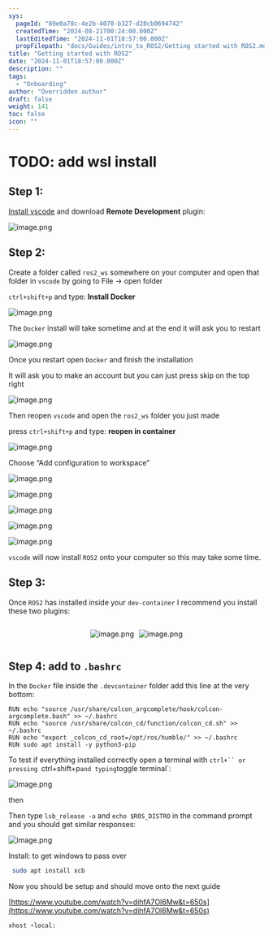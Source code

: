 ```yaml
---
sys:
  pageId: "89e0a78c-4e2b-4070-b327-d28cb0694742"
  createdTime: "2024-08-21T00:24:00.000Z"
  lastEditedTime: "2024-11-01T18:57:00.000Z"
  propFilepath: "docs/Guides/intro_to_ROS2/Getting started with ROS2.md"
title: "Getting started with ROS2"
date: "2024-11-01T18:57:00.000Z"
description: ""
tags:
  - "Onboarding"
author: "Overridden author"
draft: false
weight: 141
toc: false
icon: ""
---
```


# TODO: add wsl install

## Step 1:

[Install vscode](https://code.visualstudio.com/download) and download **Remote Development** plugin:

![image.png](https://prod-files-secure.s3.us-west-2.amazonaws.com/d518164a-d88e-44d1-a4ee-3adb3bd8bce0/efb52993-1881-4a40-b95e-6f020334f022/image.png?X-Amz-Algorithm=AWS4-HMAC-SHA256&X-Amz-Content-Sha256=UNSIGNED-PAYLOAD&X-Amz-Credential=ASIAZI2LB4667IXHME6R%2F20250506%2Fus-west-2%2Fs3%2Faws4_request&X-Amz-Date=20250506T132349Z&X-Amz-Expires=3600&X-Amz-Security-Token=IQoJb3JpZ2luX2VjEJ3%2F%2F%2F%2F%2F%2F%2F%2F%2F%2FwEaCXVzLXdlc3QtMiJGMEQCIDmZLPezN1KF0d7%2BVkxONGbXjlK4PERPZUfMRDTXAa4rAiB%2BRbQ7GMXcRIxJlhgr3gz2MMqoA4pm%2BzNbnafq2FfxwCr%2FAwhGEAAaDDYzNzQyMzE4MzgwNSIM82O3K5tz%2BNA7wMe7KtwDZWPYPKLtMU5wYtXBU4upxJveuWs3%2Br8R14fdH%2FHnAYXOD9AZorr17E4Jh%2FaTDUtD3ZZ5HRqoPzQ40h1avKHdPyDeNfiKson1%2B4voxNzhlK2QB8bOJse1Pgkamab9DmuWSac88sgVsrslz%2Fbnmm4UeUVWdvCGynTxsYiNypLZx6px9nL4urzT%2FfVJpTm9B3o5dz9fmmWgOYvjJw%2FE6Z91SnKkJYHtfzXTllB61JAxKTH1UFaoT%2BDdQdiylO2Ut3qAXFaCOcRHHBFptAbPhIHXYuq%2FZY3j0tZwgZgnJoqKQqCrcY5jVbfvKJSJesD9NmklDwXRauKrq%2FYhmjDqCkOeaeBuReiVKLbQ20BuWbnHkftfbi6edz0AAZq4IqveHwOtCrSZRbgpzMUxQVEOT%2BKGuzCx%2BFkNnasSfyf349Hrn%2BXSefimwf08s97bT%2B8x9mcAWYnEu4q1bS3meK9a10HNSEU1QkVy6UC1UkPff9gwxhpa3TYy2Q7i58Q1FT5qiGLC%2F45kRiVsM7cDerUe%2BNaAR8pURbNh%2BdqYBL0MWTyfWljjlAMDkjZKq59FYNP7SSH89V%2BUcqRYlBO4jSj0Mie7mJG3NIS7gDQ3fz89yDdzwklGffpHnW4Lr0wmAigw%2FpfowAY6pgEEhvyXEHNvYw%2F5HSM2Ruwi85fV7NlX0aj8NDbTlgAYFhaGXBPGndwOAjji%2FlESCAfqSfmXdQIq8Hh8n%2FdyR3ovfzUZRBC%2BC50%2Bnp6gJDYlLKZbWNh%2BSSEQ8Unu7ZJXHpg0VuCbCDL0yCuYqpxiNdy%2BnE%2BEVer8v8Z6kpcH2WTDGKB8Ic4Zrt0kqvaqqnxZihqQqt%2Bj22HBlU10EGbBvb0e5Uj%2BntRd&X-Amz-Signature=aaec6ffdf47d798b96d38260a76d238f2ed965f0be363bad751de6a77c070c97&X-Amz-SignedHeaders=host&x-id=GetObject)

## Step 2:

Create a folder called `ros2_ws` somewhere on your computer and open that folder in `vscode` by going to File → open folder 

`ctrl+shift+p` and type: **Install Docker**

![image.png](https://prod-files-secure.s3.us-west-2.amazonaws.com/d518164a-d88e-44d1-a4ee-3adb3bd8bce0/2269dc0e-1cd5-47ff-bceb-c04ad9b2eab0/image.png?X-Amz-Algorithm=AWS4-HMAC-SHA256&X-Amz-Content-Sha256=UNSIGNED-PAYLOAD&X-Amz-Credential=ASIAZI2LB4667IXHME6R%2F20250506%2Fus-west-2%2Fs3%2Faws4_request&X-Amz-Date=20250506T132349Z&X-Amz-Expires=3600&X-Amz-Security-Token=IQoJb3JpZ2luX2VjEJ3%2F%2F%2F%2F%2F%2F%2F%2F%2F%2FwEaCXVzLXdlc3QtMiJGMEQCIDmZLPezN1KF0d7%2BVkxONGbXjlK4PERPZUfMRDTXAa4rAiB%2BRbQ7GMXcRIxJlhgr3gz2MMqoA4pm%2BzNbnafq2FfxwCr%2FAwhGEAAaDDYzNzQyMzE4MzgwNSIM82O3K5tz%2BNA7wMe7KtwDZWPYPKLtMU5wYtXBU4upxJveuWs3%2Br8R14fdH%2FHnAYXOD9AZorr17E4Jh%2FaTDUtD3ZZ5HRqoPzQ40h1avKHdPyDeNfiKson1%2B4voxNzhlK2QB8bOJse1Pgkamab9DmuWSac88sgVsrslz%2Fbnmm4UeUVWdvCGynTxsYiNypLZx6px9nL4urzT%2FfVJpTm9B3o5dz9fmmWgOYvjJw%2FE6Z91SnKkJYHtfzXTllB61JAxKTH1UFaoT%2BDdQdiylO2Ut3qAXFaCOcRHHBFptAbPhIHXYuq%2FZY3j0tZwgZgnJoqKQqCrcY5jVbfvKJSJesD9NmklDwXRauKrq%2FYhmjDqCkOeaeBuReiVKLbQ20BuWbnHkftfbi6edz0AAZq4IqveHwOtCrSZRbgpzMUxQVEOT%2BKGuzCx%2BFkNnasSfyf349Hrn%2BXSefimwf08s97bT%2B8x9mcAWYnEu4q1bS3meK9a10HNSEU1QkVy6UC1UkPff9gwxhpa3TYy2Q7i58Q1FT5qiGLC%2F45kRiVsM7cDerUe%2BNaAR8pURbNh%2BdqYBL0MWTyfWljjlAMDkjZKq59FYNP7SSH89V%2BUcqRYlBO4jSj0Mie7mJG3NIS7gDQ3fz89yDdzwklGffpHnW4Lr0wmAigw%2FpfowAY6pgEEhvyXEHNvYw%2F5HSM2Ruwi85fV7NlX0aj8NDbTlgAYFhaGXBPGndwOAjji%2FlESCAfqSfmXdQIq8Hh8n%2FdyR3ovfzUZRBC%2BC50%2Bnp6gJDYlLKZbWNh%2BSSEQ8Unu7ZJXHpg0VuCbCDL0yCuYqpxiNdy%2BnE%2BEVer8v8Z6kpcH2WTDGKB8Ic4Zrt0kqvaqqnxZihqQqt%2Bj22HBlU10EGbBvb0e5Uj%2BntRd&X-Amz-Signature=4cb244684f66fbdf7f4da66769231b03395a045e8951cfab4a6f52cc58eac8b3&X-Amz-SignedHeaders=host&x-id=GetObject)

The `Docker` install will take sometime and at the end it will ask you to restart

![image.png](https://prod-files-secure.s3.us-west-2.amazonaws.com/d518164a-d88e-44d1-a4ee-3adb3bd8bce0/ed233f78-be33-4b1f-b89c-9c346c0e961e/image.png?X-Amz-Algorithm=AWS4-HMAC-SHA256&X-Amz-Content-Sha256=UNSIGNED-PAYLOAD&X-Amz-Credential=ASIAZI2LB4667IXHME6R%2F20250506%2Fus-west-2%2Fs3%2Faws4_request&X-Amz-Date=20250506T132349Z&X-Amz-Expires=3600&X-Amz-Security-Token=IQoJb3JpZ2luX2VjEJ3%2F%2F%2F%2F%2F%2F%2F%2F%2F%2FwEaCXVzLXdlc3QtMiJGMEQCIDmZLPezN1KF0d7%2BVkxONGbXjlK4PERPZUfMRDTXAa4rAiB%2BRbQ7GMXcRIxJlhgr3gz2MMqoA4pm%2BzNbnafq2FfxwCr%2FAwhGEAAaDDYzNzQyMzE4MzgwNSIM82O3K5tz%2BNA7wMe7KtwDZWPYPKLtMU5wYtXBU4upxJveuWs3%2Br8R14fdH%2FHnAYXOD9AZorr17E4Jh%2FaTDUtD3ZZ5HRqoPzQ40h1avKHdPyDeNfiKson1%2B4voxNzhlK2QB8bOJse1Pgkamab9DmuWSac88sgVsrslz%2Fbnmm4UeUVWdvCGynTxsYiNypLZx6px9nL4urzT%2FfVJpTm9B3o5dz9fmmWgOYvjJw%2FE6Z91SnKkJYHtfzXTllB61JAxKTH1UFaoT%2BDdQdiylO2Ut3qAXFaCOcRHHBFptAbPhIHXYuq%2FZY3j0tZwgZgnJoqKQqCrcY5jVbfvKJSJesD9NmklDwXRauKrq%2FYhmjDqCkOeaeBuReiVKLbQ20BuWbnHkftfbi6edz0AAZq4IqveHwOtCrSZRbgpzMUxQVEOT%2BKGuzCx%2BFkNnasSfyf349Hrn%2BXSefimwf08s97bT%2B8x9mcAWYnEu4q1bS3meK9a10HNSEU1QkVy6UC1UkPff9gwxhpa3TYy2Q7i58Q1FT5qiGLC%2F45kRiVsM7cDerUe%2BNaAR8pURbNh%2BdqYBL0MWTyfWljjlAMDkjZKq59FYNP7SSH89V%2BUcqRYlBO4jSj0Mie7mJG3NIS7gDQ3fz89yDdzwklGffpHnW4Lr0wmAigw%2FpfowAY6pgEEhvyXEHNvYw%2F5HSM2Ruwi85fV7NlX0aj8NDbTlgAYFhaGXBPGndwOAjji%2FlESCAfqSfmXdQIq8Hh8n%2FdyR3ovfzUZRBC%2BC50%2Bnp6gJDYlLKZbWNh%2BSSEQ8Unu7ZJXHpg0VuCbCDL0yCuYqpxiNdy%2BnE%2BEVer8v8Z6kpcH2WTDGKB8Ic4Zrt0kqvaqqnxZihqQqt%2Bj22HBlU10EGbBvb0e5Uj%2BntRd&X-Amz-Signature=6b2d43481ad766270f2f5b24cd1f563ee2aa16bbba446a9dc11571fccaa7893b&X-Amz-SignedHeaders=host&x-id=GetObject)

Once you restart open `Docker` and finish the installation

It will ask you to make an account but you can just press skip on the top right

![image.png](https://prod-files-secure.s3.us-west-2.amazonaws.com/d518164a-d88e-44d1-a4ee-3adb3bd8bce0/21010ad9-1659-4fd9-9f59-9932a09b2a3d/image.png?X-Amz-Algorithm=AWS4-HMAC-SHA256&X-Amz-Content-Sha256=UNSIGNED-PAYLOAD&X-Amz-Credential=ASIAZI2LB4667IXHME6R%2F20250506%2Fus-west-2%2Fs3%2Faws4_request&X-Amz-Date=20250506T132349Z&X-Amz-Expires=3600&X-Amz-Security-Token=IQoJb3JpZ2luX2VjEJ3%2F%2F%2F%2F%2F%2F%2F%2F%2F%2FwEaCXVzLXdlc3QtMiJGMEQCIDmZLPezN1KF0d7%2BVkxONGbXjlK4PERPZUfMRDTXAa4rAiB%2BRbQ7GMXcRIxJlhgr3gz2MMqoA4pm%2BzNbnafq2FfxwCr%2FAwhGEAAaDDYzNzQyMzE4MzgwNSIM82O3K5tz%2BNA7wMe7KtwDZWPYPKLtMU5wYtXBU4upxJveuWs3%2Br8R14fdH%2FHnAYXOD9AZorr17E4Jh%2FaTDUtD3ZZ5HRqoPzQ40h1avKHdPyDeNfiKson1%2B4voxNzhlK2QB8bOJse1Pgkamab9DmuWSac88sgVsrslz%2Fbnmm4UeUVWdvCGynTxsYiNypLZx6px9nL4urzT%2FfVJpTm9B3o5dz9fmmWgOYvjJw%2FE6Z91SnKkJYHtfzXTllB61JAxKTH1UFaoT%2BDdQdiylO2Ut3qAXFaCOcRHHBFptAbPhIHXYuq%2FZY3j0tZwgZgnJoqKQqCrcY5jVbfvKJSJesD9NmklDwXRauKrq%2FYhmjDqCkOeaeBuReiVKLbQ20BuWbnHkftfbi6edz0AAZq4IqveHwOtCrSZRbgpzMUxQVEOT%2BKGuzCx%2BFkNnasSfyf349Hrn%2BXSefimwf08s97bT%2B8x9mcAWYnEu4q1bS3meK9a10HNSEU1QkVy6UC1UkPff9gwxhpa3TYy2Q7i58Q1FT5qiGLC%2F45kRiVsM7cDerUe%2BNaAR8pURbNh%2BdqYBL0MWTyfWljjlAMDkjZKq59FYNP7SSH89V%2BUcqRYlBO4jSj0Mie7mJG3NIS7gDQ3fz89yDdzwklGffpHnW4Lr0wmAigw%2FpfowAY6pgEEhvyXEHNvYw%2F5HSM2Ruwi85fV7NlX0aj8NDbTlgAYFhaGXBPGndwOAjji%2FlESCAfqSfmXdQIq8Hh8n%2FdyR3ovfzUZRBC%2BC50%2Bnp6gJDYlLKZbWNh%2BSSEQ8Unu7ZJXHpg0VuCbCDL0yCuYqpxiNdy%2BnE%2BEVer8v8Z6kpcH2WTDGKB8Ic4Zrt0kqvaqqnxZihqQqt%2Bj22HBlU10EGbBvb0e5Uj%2BntRd&X-Amz-Signature=715c5ef28f493f0981dc6c6374a08b79ae63aff881479b74273e6c2b1db3b19a&X-Amz-SignedHeaders=host&x-id=GetObject)

Then reopen `vscode` and open the `ros2_ws` folder you just made

press `ctrl+shift+p` and type: **reopen in container**

![image.png](https://prod-files-secure.s3.us-west-2.amazonaws.com/d518164a-d88e-44d1-a4ee-3adb3bd8bce0/4e93b8c2-41ad-488c-8095-c74205196118/image.png?X-Amz-Algorithm=AWS4-HMAC-SHA256&X-Amz-Content-Sha256=UNSIGNED-PAYLOAD&X-Amz-Credential=ASIAZI2LB4667IXHME6R%2F20250506%2Fus-west-2%2Fs3%2Faws4_request&X-Amz-Date=20250506T132349Z&X-Amz-Expires=3600&X-Amz-Security-Token=IQoJb3JpZ2luX2VjEJ3%2F%2F%2F%2F%2F%2F%2F%2F%2F%2FwEaCXVzLXdlc3QtMiJGMEQCIDmZLPezN1KF0d7%2BVkxONGbXjlK4PERPZUfMRDTXAa4rAiB%2BRbQ7GMXcRIxJlhgr3gz2MMqoA4pm%2BzNbnafq2FfxwCr%2FAwhGEAAaDDYzNzQyMzE4MzgwNSIM82O3K5tz%2BNA7wMe7KtwDZWPYPKLtMU5wYtXBU4upxJveuWs3%2Br8R14fdH%2FHnAYXOD9AZorr17E4Jh%2FaTDUtD3ZZ5HRqoPzQ40h1avKHdPyDeNfiKson1%2B4voxNzhlK2QB8bOJse1Pgkamab9DmuWSac88sgVsrslz%2Fbnmm4UeUVWdvCGynTxsYiNypLZx6px9nL4urzT%2FfVJpTm9B3o5dz9fmmWgOYvjJw%2FE6Z91SnKkJYHtfzXTllB61JAxKTH1UFaoT%2BDdQdiylO2Ut3qAXFaCOcRHHBFptAbPhIHXYuq%2FZY3j0tZwgZgnJoqKQqCrcY5jVbfvKJSJesD9NmklDwXRauKrq%2FYhmjDqCkOeaeBuReiVKLbQ20BuWbnHkftfbi6edz0AAZq4IqveHwOtCrSZRbgpzMUxQVEOT%2BKGuzCx%2BFkNnasSfyf349Hrn%2BXSefimwf08s97bT%2B8x9mcAWYnEu4q1bS3meK9a10HNSEU1QkVy6UC1UkPff9gwxhpa3TYy2Q7i58Q1FT5qiGLC%2F45kRiVsM7cDerUe%2BNaAR8pURbNh%2BdqYBL0MWTyfWljjlAMDkjZKq59FYNP7SSH89V%2BUcqRYlBO4jSj0Mie7mJG3NIS7gDQ3fz89yDdzwklGffpHnW4Lr0wmAigw%2FpfowAY6pgEEhvyXEHNvYw%2F5HSM2Ruwi85fV7NlX0aj8NDbTlgAYFhaGXBPGndwOAjji%2FlESCAfqSfmXdQIq8Hh8n%2FdyR3ovfzUZRBC%2BC50%2Bnp6gJDYlLKZbWNh%2BSSEQ8Unu7ZJXHpg0VuCbCDL0yCuYqpxiNdy%2BnE%2BEVer8v8Z6kpcH2WTDGKB8Ic4Zrt0kqvaqqnxZihqQqt%2Bj22HBlU10EGbBvb0e5Uj%2BntRd&X-Amz-Signature=207cad9c13d3d3dacf3714b2b848e61d200bf9c676e22f48584aa3c487be3e5c&X-Amz-SignedHeaders=host&x-id=GetObject)

Choose “Add configuration to workspace”

![image.png](https://prod-files-secure.s3.us-west-2.amazonaws.com/d518164a-d88e-44d1-a4ee-3adb3bd8bce0/9560b282-5060-4989-ba37-97e7b2c22476/image.png?X-Amz-Algorithm=AWS4-HMAC-SHA256&X-Amz-Content-Sha256=UNSIGNED-PAYLOAD&X-Amz-Credential=ASIAZI2LB4667IXHME6R%2F20250506%2Fus-west-2%2Fs3%2Faws4_request&X-Amz-Date=20250506T132349Z&X-Amz-Expires=3600&X-Amz-Security-Token=IQoJb3JpZ2luX2VjEJ3%2F%2F%2F%2F%2F%2F%2F%2F%2F%2FwEaCXVzLXdlc3QtMiJGMEQCIDmZLPezN1KF0d7%2BVkxONGbXjlK4PERPZUfMRDTXAa4rAiB%2BRbQ7GMXcRIxJlhgr3gz2MMqoA4pm%2BzNbnafq2FfxwCr%2FAwhGEAAaDDYzNzQyMzE4MzgwNSIM82O3K5tz%2BNA7wMe7KtwDZWPYPKLtMU5wYtXBU4upxJveuWs3%2Br8R14fdH%2FHnAYXOD9AZorr17E4Jh%2FaTDUtD3ZZ5HRqoPzQ40h1avKHdPyDeNfiKson1%2B4voxNzhlK2QB8bOJse1Pgkamab9DmuWSac88sgVsrslz%2Fbnmm4UeUVWdvCGynTxsYiNypLZx6px9nL4urzT%2FfVJpTm9B3o5dz9fmmWgOYvjJw%2FE6Z91SnKkJYHtfzXTllB61JAxKTH1UFaoT%2BDdQdiylO2Ut3qAXFaCOcRHHBFptAbPhIHXYuq%2FZY3j0tZwgZgnJoqKQqCrcY5jVbfvKJSJesD9NmklDwXRauKrq%2FYhmjDqCkOeaeBuReiVKLbQ20BuWbnHkftfbi6edz0AAZq4IqveHwOtCrSZRbgpzMUxQVEOT%2BKGuzCx%2BFkNnasSfyf349Hrn%2BXSefimwf08s97bT%2B8x9mcAWYnEu4q1bS3meK9a10HNSEU1QkVy6UC1UkPff9gwxhpa3TYy2Q7i58Q1FT5qiGLC%2F45kRiVsM7cDerUe%2BNaAR8pURbNh%2BdqYBL0MWTyfWljjlAMDkjZKq59FYNP7SSH89V%2BUcqRYlBO4jSj0Mie7mJG3NIS7gDQ3fz89yDdzwklGffpHnW4Lr0wmAigw%2FpfowAY6pgEEhvyXEHNvYw%2F5HSM2Ruwi85fV7NlX0aj8NDbTlgAYFhaGXBPGndwOAjji%2FlESCAfqSfmXdQIq8Hh8n%2FdyR3ovfzUZRBC%2BC50%2Bnp6gJDYlLKZbWNh%2BSSEQ8Unu7ZJXHpg0VuCbCDL0yCuYqpxiNdy%2BnE%2BEVer8v8Z6kpcH2WTDGKB8Ic4Zrt0kqvaqqnxZihqQqt%2Bj22HBlU10EGbBvb0e5Uj%2BntRd&X-Amz-Signature=3d73f2378e586ec4bea6fc92aef59f8b620a8fe45991049d8d226574edd4fefe&X-Amz-SignedHeaders=host&x-id=GetObject)

![image.png](https://prod-files-secure.s3.us-west-2.amazonaws.com/d518164a-d88e-44d1-a4ee-3adb3bd8bce0/2ee63f81-886b-48e8-a553-dc6e5eac99e4/image.png?X-Amz-Algorithm=AWS4-HMAC-SHA256&X-Amz-Content-Sha256=UNSIGNED-PAYLOAD&X-Amz-Credential=ASIAZI2LB4667IXHME6R%2F20250506%2Fus-west-2%2Fs3%2Faws4_request&X-Amz-Date=20250506T132349Z&X-Amz-Expires=3600&X-Amz-Security-Token=IQoJb3JpZ2luX2VjEJ3%2F%2F%2F%2F%2F%2F%2F%2F%2F%2FwEaCXVzLXdlc3QtMiJGMEQCIDmZLPezN1KF0d7%2BVkxONGbXjlK4PERPZUfMRDTXAa4rAiB%2BRbQ7GMXcRIxJlhgr3gz2MMqoA4pm%2BzNbnafq2FfxwCr%2FAwhGEAAaDDYzNzQyMzE4MzgwNSIM82O3K5tz%2BNA7wMe7KtwDZWPYPKLtMU5wYtXBU4upxJveuWs3%2Br8R14fdH%2FHnAYXOD9AZorr17E4Jh%2FaTDUtD3ZZ5HRqoPzQ40h1avKHdPyDeNfiKson1%2B4voxNzhlK2QB8bOJse1Pgkamab9DmuWSac88sgVsrslz%2Fbnmm4UeUVWdvCGynTxsYiNypLZx6px9nL4urzT%2FfVJpTm9B3o5dz9fmmWgOYvjJw%2FE6Z91SnKkJYHtfzXTllB61JAxKTH1UFaoT%2BDdQdiylO2Ut3qAXFaCOcRHHBFptAbPhIHXYuq%2FZY3j0tZwgZgnJoqKQqCrcY5jVbfvKJSJesD9NmklDwXRauKrq%2FYhmjDqCkOeaeBuReiVKLbQ20BuWbnHkftfbi6edz0AAZq4IqveHwOtCrSZRbgpzMUxQVEOT%2BKGuzCx%2BFkNnasSfyf349Hrn%2BXSefimwf08s97bT%2B8x9mcAWYnEu4q1bS3meK9a10HNSEU1QkVy6UC1UkPff9gwxhpa3TYy2Q7i58Q1FT5qiGLC%2F45kRiVsM7cDerUe%2BNaAR8pURbNh%2BdqYBL0MWTyfWljjlAMDkjZKq59FYNP7SSH89V%2BUcqRYlBO4jSj0Mie7mJG3NIS7gDQ3fz89yDdzwklGffpHnW4Lr0wmAigw%2FpfowAY6pgEEhvyXEHNvYw%2F5HSM2Ruwi85fV7NlX0aj8NDbTlgAYFhaGXBPGndwOAjji%2FlESCAfqSfmXdQIq8Hh8n%2FdyR3ovfzUZRBC%2BC50%2Bnp6gJDYlLKZbWNh%2BSSEQ8Unu7ZJXHpg0VuCbCDL0yCuYqpxiNdy%2BnE%2BEVer8v8Z6kpcH2WTDGKB8Ic4Zrt0kqvaqqnxZihqQqt%2Bj22HBlU10EGbBvb0e5Uj%2BntRd&X-Amz-Signature=31b7537578ee6be64339e4529b999be10f5c3761ef32eccc3a20045a0635eedf&X-Amz-SignedHeaders=host&x-id=GetObject)

![image.png](https://prod-files-secure.s3.us-west-2.amazonaws.com/d518164a-d88e-44d1-a4ee-3adb3bd8bce0/ae1580b2-b048-407e-aed9-b584224a7a04/image.png?X-Amz-Algorithm=AWS4-HMAC-SHA256&X-Amz-Content-Sha256=UNSIGNED-PAYLOAD&X-Amz-Credential=ASIAZI2LB4667IXHME6R%2F20250506%2Fus-west-2%2Fs3%2Faws4_request&X-Amz-Date=20250506T132349Z&X-Amz-Expires=3600&X-Amz-Security-Token=IQoJb3JpZ2luX2VjEJ3%2F%2F%2F%2F%2F%2F%2F%2F%2F%2FwEaCXVzLXdlc3QtMiJGMEQCIDmZLPezN1KF0d7%2BVkxONGbXjlK4PERPZUfMRDTXAa4rAiB%2BRbQ7GMXcRIxJlhgr3gz2MMqoA4pm%2BzNbnafq2FfxwCr%2FAwhGEAAaDDYzNzQyMzE4MzgwNSIM82O3K5tz%2BNA7wMe7KtwDZWPYPKLtMU5wYtXBU4upxJveuWs3%2Br8R14fdH%2FHnAYXOD9AZorr17E4Jh%2FaTDUtD3ZZ5HRqoPzQ40h1avKHdPyDeNfiKson1%2B4voxNzhlK2QB8bOJse1Pgkamab9DmuWSac88sgVsrslz%2Fbnmm4UeUVWdvCGynTxsYiNypLZx6px9nL4urzT%2FfVJpTm9B3o5dz9fmmWgOYvjJw%2FE6Z91SnKkJYHtfzXTllB61JAxKTH1UFaoT%2BDdQdiylO2Ut3qAXFaCOcRHHBFptAbPhIHXYuq%2FZY3j0tZwgZgnJoqKQqCrcY5jVbfvKJSJesD9NmklDwXRauKrq%2FYhmjDqCkOeaeBuReiVKLbQ20BuWbnHkftfbi6edz0AAZq4IqveHwOtCrSZRbgpzMUxQVEOT%2BKGuzCx%2BFkNnasSfyf349Hrn%2BXSefimwf08s97bT%2B8x9mcAWYnEu4q1bS3meK9a10HNSEU1QkVy6UC1UkPff9gwxhpa3TYy2Q7i58Q1FT5qiGLC%2F45kRiVsM7cDerUe%2BNaAR8pURbNh%2BdqYBL0MWTyfWljjlAMDkjZKq59FYNP7SSH89V%2BUcqRYlBO4jSj0Mie7mJG3NIS7gDQ3fz89yDdzwklGffpHnW4Lr0wmAigw%2FpfowAY6pgEEhvyXEHNvYw%2F5HSM2Ruwi85fV7NlX0aj8NDbTlgAYFhaGXBPGndwOAjji%2FlESCAfqSfmXdQIq8Hh8n%2FdyR3ovfzUZRBC%2BC50%2Bnp6gJDYlLKZbWNh%2BSSEQ8Unu7ZJXHpg0VuCbCDL0yCuYqpxiNdy%2BnE%2BEVer8v8Z6kpcH2WTDGKB8Ic4Zrt0kqvaqqnxZihqQqt%2Bj22HBlU10EGbBvb0e5Uj%2BntRd&X-Amz-Signature=79a76f247582f898da118cdc7d21eca462e8c41e24c8f73595080b4a2956e79a&X-Amz-SignedHeaders=host&x-id=GetObject)

![image.png](https://prod-files-secure.s3.us-west-2.amazonaws.com/d518164a-d88e-44d1-a4ee-3adb3bd8bce0/53255b28-f75e-430f-b9e3-c0ac8577e42b/image.png?X-Amz-Algorithm=AWS4-HMAC-SHA256&X-Amz-Content-Sha256=UNSIGNED-PAYLOAD&X-Amz-Credential=ASIAZI2LB4667IXHME6R%2F20250506%2Fus-west-2%2Fs3%2Faws4_request&X-Amz-Date=20250506T132349Z&X-Amz-Expires=3600&X-Amz-Security-Token=IQoJb3JpZ2luX2VjEJ3%2F%2F%2F%2F%2F%2F%2F%2F%2F%2FwEaCXVzLXdlc3QtMiJGMEQCIDmZLPezN1KF0d7%2BVkxONGbXjlK4PERPZUfMRDTXAa4rAiB%2BRbQ7GMXcRIxJlhgr3gz2MMqoA4pm%2BzNbnafq2FfxwCr%2FAwhGEAAaDDYzNzQyMzE4MzgwNSIM82O3K5tz%2BNA7wMe7KtwDZWPYPKLtMU5wYtXBU4upxJveuWs3%2Br8R14fdH%2FHnAYXOD9AZorr17E4Jh%2FaTDUtD3ZZ5HRqoPzQ40h1avKHdPyDeNfiKson1%2B4voxNzhlK2QB8bOJse1Pgkamab9DmuWSac88sgVsrslz%2Fbnmm4UeUVWdvCGynTxsYiNypLZx6px9nL4urzT%2FfVJpTm9B3o5dz9fmmWgOYvjJw%2FE6Z91SnKkJYHtfzXTllB61JAxKTH1UFaoT%2BDdQdiylO2Ut3qAXFaCOcRHHBFptAbPhIHXYuq%2FZY3j0tZwgZgnJoqKQqCrcY5jVbfvKJSJesD9NmklDwXRauKrq%2FYhmjDqCkOeaeBuReiVKLbQ20BuWbnHkftfbi6edz0AAZq4IqveHwOtCrSZRbgpzMUxQVEOT%2BKGuzCx%2BFkNnasSfyf349Hrn%2BXSefimwf08s97bT%2B8x9mcAWYnEu4q1bS3meK9a10HNSEU1QkVy6UC1UkPff9gwxhpa3TYy2Q7i58Q1FT5qiGLC%2F45kRiVsM7cDerUe%2BNaAR8pURbNh%2BdqYBL0MWTyfWljjlAMDkjZKq59FYNP7SSH89V%2BUcqRYlBO4jSj0Mie7mJG3NIS7gDQ3fz89yDdzwklGffpHnW4Lr0wmAigw%2FpfowAY6pgEEhvyXEHNvYw%2F5HSM2Ruwi85fV7NlX0aj8NDbTlgAYFhaGXBPGndwOAjji%2FlESCAfqSfmXdQIq8Hh8n%2FdyR3ovfzUZRBC%2BC50%2Bnp6gJDYlLKZbWNh%2BSSEQ8Unu7ZJXHpg0VuCbCDL0yCuYqpxiNdy%2BnE%2BEVer8v8Z6kpcH2WTDGKB8Ic4Zrt0kqvaqqnxZihqQqt%2Bj22HBlU10EGbBvb0e5Uj%2BntRd&X-Amz-Signature=d7854b34f4eb9b4b845c5be3d9ceed0d76d2da81bc0330cce6d08e6183bf40a3&X-Amz-SignedHeaders=host&x-id=GetObject)

![image.png](https://prod-files-secure.s3.us-west-2.amazonaws.com/d518164a-d88e-44d1-a4ee-3adb3bd8bce0/7c562767-5af9-4ffb-97d1-327bcdf4ee00/image.png?X-Amz-Algorithm=AWS4-HMAC-SHA256&X-Amz-Content-Sha256=UNSIGNED-PAYLOAD&X-Amz-Credential=ASIAZI2LB4667IXHME6R%2F20250506%2Fus-west-2%2Fs3%2Faws4_request&X-Amz-Date=20250506T132349Z&X-Amz-Expires=3600&X-Amz-Security-Token=IQoJb3JpZ2luX2VjEJ3%2F%2F%2F%2F%2F%2F%2F%2F%2F%2FwEaCXVzLXdlc3QtMiJGMEQCIDmZLPezN1KF0d7%2BVkxONGbXjlK4PERPZUfMRDTXAa4rAiB%2BRbQ7GMXcRIxJlhgr3gz2MMqoA4pm%2BzNbnafq2FfxwCr%2FAwhGEAAaDDYzNzQyMzE4MzgwNSIM82O3K5tz%2BNA7wMe7KtwDZWPYPKLtMU5wYtXBU4upxJveuWs3%2Br8R14fdH%2FHnAYXOD9AZorr17E4Jh%2FaTDUtD3ZZ5HRqoPzQ40h1avKHdPyDeNfiKson1%2B4voxNzhlK2QB8bOJse1Pgkamab9DmuWSac88sgVsrslz%2Fbnmm4UeUVWdvCGynTxsYiNypLZx6px9nL4urzT%2FfVJpTm9B3o5dz9fmmWgOYvjJw%2FE6Z91SnKkJYHtfzXTllB61JAxKTH1UFaoT%2BDdQdiylO2Ut3qAXFaCOcRHHBFptAbPhIHXYuq%2FZY3j0tZwgZgnJoqKQqCrcY5jVbfvKJSJesD9NmklDwXRauKrq%2FYhmjDqCkOeaeBuReiVKLbQ20BuWbnHkftfbi6edz0AAZq4IqveHwOtCrSZRbgpzMUxQVEOT%2BKGuzCx%2BFkNnasSfyf349Hrn%2BXSefimwf08s97bT%2B8x9mcAWYnEu4q1bS3meK9a10HNSEU1QkVy6UC1UkPff9gwxhpa3TYy2Q7i58Q1FT5qiGLC%2F45kRiVsM7cDerUe%2BNaAR8pURbNh%2BdqYBL0MWTyfWljjlAMDkjZKq59FYNP7SSH89V%2BUcqRYlBO4jSj0Mie7mJG3NIS7gDQ3fz89yDdzwklGffpHnW4Lr0wmAigw%2FpfowAY6pgEEhvyXEHNvYw%2F5HSM2Ruwi85fV7NlX0aj8NDbTlgAYFhaGXBPGndwOAjji%2FlESCAfqSfmXdQIq8Hh8n%2FdyR3ovfzUZRBC%2BC50%2Bnp6gJDYlLKZbWNh%2BSSEQ8Unu7ZJXHpg0VuCbCDL0yCuYqpxiNdy%2BnE%2BEVer8v8Z6kpcH2WTDGKB8Ic4Zrt0kqvaqqnxZihqQqt%2Bj22HBlU10EGbBvb0e5Uj%2BntRd&X-Amz-Signature=e75abd620a9ffa55c296b826bc7799e10080456d9e598aa93cda76a16a41eaf6&X-Amz-SignedHeaders=host&x-id=GetObject)

`vscode` will now install `ROS2` onto your computer so this may take some time.

## Step 3:

Once `ROS2` has installed inside your `dev-container` I recommend you install these two plugins:

<div style="display: flex;flex-direction: row; column-gap:10px; max-width: 630px;justify-content: center;">
<div>

![image.png](https://prod-files-secure.s3.us-west-2.amazonaws.com/d518164a-d88e-44d1-a4ee-3adb3bd8bce0/3fc3d550-5a54-4ba1-ba6b-faa01cdb7369/image.png?X-Amz-Algorithm=AWS4-HMAC-SHA256&X-Amz-Content-Sha256=UNSIGNED-PAYLOAD&X-Amz-Credential=ASIAZI2LB4665OI3UAAC%2F20250506%2Fus-west-2%2Fs3%2Faws4_request&X-Amz-Date=20250506T132356Z&X-Amz-Expires=3600&X-Amz-Security-Token=IQoJb3JpZ2luX2VjEJ3%2F%2F%2F%2F%2F%2F%2F%2F%2F%2FwEaCXVzLXdlc3QtMiJIMEYCIQCFgt5UH9pmIj%2F4JJQewT0Kf%2B86DAXpbeIZvUCrjrfF4QIhAMSbla4TuRgj4401BZtVBGSRBK6uWqK3V3g0HZy4uGCgKv8DCEYQABoMNjM3NDIzMTgzODA1IgzqjwiavIenEfVZjnYq3AMAyfRSfD9iT306e%2FpMQWJnGBbLyglIcyF1xNy2QZfo%2BvtBcsfGHbj5Jsa8TpGjL8NL3dNFaIN2j7WLMliG85xah5huWSSdRcE9RwzOHG3G6gBrJgGMv%2F0LJswBBLdPKlf%2FyHeLllzyaH3yGgCPt1OZ5WvvE%2FxRCAIu733cBgNrdXFwRWe9zi80OijQXyOrXR9xvVzqvaXRnSKorhke5rTlaxteqT0sczZM7barOnsMSlNzmwAFOJfgqcnlNAVsvaAWIhu0C2VheNHAvslIcQGcGTxY4IiSGSFVZCzRSjoYHGh%2FlFn6yyVYKc0VagYPWA7KKQtmIi5LnKw4pgr59CvOZXFP1F2zWquUQapIM9dMJGMchFR096k4MK30u38ZaELeou7SX0iKsMF0i%2FtNwuigqepRmi14J62ct58pNruGnBUH0fAQ3V9a%2F%2FE12UijzwqSu304OzMnLN8MbAZOglRxWX2agXnbAKg1vbm%2F6coM7whGsYB5gBZqirLAgyHjXw%2FXCd8TBNACUzcBNm7VBGkpQCdclDbnay%2FurdX5ZwX2p%2BU7zUaUI6NXVutaUSdDGoRuL7Kn2YBuiTXGVwu3V8MrDnUSTtWb24%2BnN6BBbdNK%2B8FI%2F1zULFLj0UKu5zD6l%2BjABjqkAQoUXSg9kLxwMQFjag%2Fc6KCYouaJLA1oP1%2BtpovMooLwmzjkfcu8iu08gHQPE4%2FRWj8b2m8NAAHiEOIJPMMvF7Fxwpp9pkjOQQtpGyEugM6MFFYkgPVbu7V5zp1eqwK2A4wMQwRNRymhB3bl7SL2Mc0To1pkDL7U4ef%2B%2BhDlZB6p%2FjZKJmg5sQIKJB1%2BEt1LUvWH1jD4NZkvCL3djRYs%2Bb1uCCiO&X-Amz-Signature=0246abba66d49a6a38e158708799dbe340e8412449a4fb6d8e4aa9d5bf9f5ae3&X-Amz-SignedHeaders=host&x-id=GetObject)

</div>
<div>

![image.png](https://prod-files-secure.s3.us-west-2.amazonaws.com/d518164a-d88e-44d1-a4ee-3adb3bd8bce0/d994cc66-13c2-4093-a5a3-f84cf4601a82/image.png?X-Amz-Algorithm=AWS4-HMAC-SHA256&X-Amz-Content-Sha256=UNSIGNED-PAYLOAD&X-Amz-Credential=ASIAZI2LB466Y5B6MG4V%2F20250506%2Fus-west-2%2Fs3%2Faws4_request&X-Amz-Date=20250506T132358Z&X-Amz-Expires=3600&X-Amz-Security-Token=IQoJb3JpZ2luX2VjEJ3%2F%2F%2F%2F%2F%2F%2F%2F%2F%2FwEaCXVzLXdlc3QtMiJHMEUCIQC98oGIPTutt0LeDdPvnk%2BneSUXQZmIrhK9uMrttNssewIge%2B9sILyIXrBh4K74duUwDNy236n64CbPVQiQsKGiYkkq%2FwMIRhAAGgw2Mzc0MjMxODM4MDUiDFCQMnN%2BHfJHPTkPHCrcA1WP%2FPslQyeQKR8ctZscHbFgrdBmBZ79%2Fy3h3OKJ6cSTzKWCpLbh%2F4ZnO855iJCjWb5%2BGSwk4sombBwnBGVwmfcVSzSg%2B%2FV6qe3oqT61CLuLTUN1kd1dKb%2FHFz5OxdNSxfdjDf0Ryh0YKNZrndJPQ%2BwxRQqeGA1in5zwbwfH910LUiJziDL3bZw4LB5qgp1ijnosDOc524FOXiHNcWtllPXURSokyO3UkF5ZqsQUM2uM3St8nVA54meECoKnBPDfSqpAALqGSSWSq%2FBO3ZG%2F8Ks1TGp1wG7TLPf9bCEzIOr%2B4Epq0QSmfW%2B2xE%2F0ozhPSwvxH%2BzHXikf99fhhNshawhvTRUa1gYH3JYo94ZUfUwf9%2BybFjQxwPsgPBLPScNs3tFpzmevXHgX5n4HnV8%2Fs2fXh%2F8Bnsea0R5eGfgDko6ICayqvACefRD7w8oWWsUvh0Rz0JgZeDtstcBsdbELZVN2M1de4G88qLd%2B55T5ohycvbfkTaa7EWtDruh1f74bkgkpor4RWmGHMyTnFmIMPaP0FmTAhHz5DYrt8ETqdL3TUC8bvq38YKjTnJ1c%2FzSkaMtB25b7chHRh%2B%2FyhBFZjyoanyVZlq5vTuTnpW0kD3PDcU%2Fgogg7ObjNJFPeMPqX6MAGOqUBSgA0sqV%2Fcnf88HkoqlqHnwUqSXg91N1JviolJ3SjcpJMxCIdILvNAsZ4FfjaOKGZSGn62rQLARbvQ5Zfko9JwUTa73B85ZaMUhf%2FvZwzGXRk4hnwfa4f0rApfLoP%2FUhNWm%2BZiFi071lJ9JTEaIkHvDp8akJYpvzc%2FhWS%2BdJ2Hi7aOs0aL0z1%2B60ihBizSx7A0nooRiUgn5%2FXTKl8AkonQ1AwslXp&X-Amz-Signature=8851f30e3d6800893a7c5ee60662291459316ffe3dd827dd277a584414162c91&X-Amz-SignedHeaders=host&x-id=GetObject)

</div>
</div>

## Step 4: add to `.bashrc`

In the `Docker` file inside the `.devcontainer` folder add this line at the very bottom: 

```docker
RUN echo "source /usr/share/colcon_argcomplete/hook/colcon-argcomplete.bash" >> ~/.bashrc
RUN echo "source /usr/share/colcon_cd/function/colcon_cd.sh" >> ~/.bashrc
RUN echo "export _colcon_cd_root=/opt/ros/humble/" >> ~/.bashrc
RUN sudo apt install -y python3-pip 
```

To test if everything installed correctly open a terminal with `ctrl+`` or pressing `ctrl+shift+p` and typing `toggle terminal`:

![image.png](https://prod-files-secure.s3.us-west-2.amazonaws.com/d518164a-d88e-44d1-a4ee-3adb3bd8bce0/6a4943d8-b04e-4c02-9a58-775f3384d1a5/image.png?X-Amz-Algorithm=AWS4-HMAC-SHA256&X-Amz-Content-Sha256=UNSIGNED-PAYLOAD&X-Amz-Credential=ASIAZI2LB4667IXHME6R%2F20250506%2Fus-west-2%2Fs3%2Faws4_request&X-Amz-Date=20250506T132349Z&X-Amz-Expires=3600&X-Amz-Security-Token=IQoJb3JpZ2luX2VjEJ3%2F%2F%2F%2F%2F%2F%2F%2F%2F%2FwEaCXVzLXdlc3QtMiJGMEQCIDmZLPezN1KF0d7%2BVkxONGbXjlK4PERPZUfMRDTXAa4rAiB%2BRbQ7GMXcRIxJlhgr3gz2MMqoA4pm%2BzNbnafq2FfxwCr%2FAwhGEAAaDDYzNzQyMzE4MzgwNSIM82O3K5tz%2BNA7wMe7KtwDZWPYPKLtMU5wYtXBU4upxJveuWs3%2Br8R14fdH%2FHnAYXOD9AZorr17E4Jh%2FaTDUtD3ZZ5HRqoPzQ40h1avKHdPyDeNfiKson1%2B4voxNzhlK2QB8bOJse1Pgkamab9DmuWSac88sgVsrslz%2Fbnmm4UeUVWdvCGynTxsYiNypLZx6px9nL4urzT%2FfVJpTm9B3o5dz9fmmWgOYvjJw%2FE6Z91SnKkJYHtfzXTllB61JAxKTH1UFaoT%2BDdQdiylO2Ut3qAXFaCOcRHHBFptAbPhIHXYuq%2FZY3j0tZwgZgnJoqKQqCrcY5jVbfvKJSJesD9NmklDwXRauKrq%2FYhmjDqCkOeaeBuReiVKLbQ20BuWbnHkftfbi6edz0AAZq4IqveHwOtCrSZRbgpzMUxQVEOT%2BKGuzCx%2BFkNnasSfyf349Hrn%2BXSefimwf08s97bT%2B8x9mcAWYnEu4q1bS3meK9a10HNSEU1QkVy6UC1UkPff9gwxhpa3TYy2Q7i58Q1FT5qiGLC%2F45kRiVsM7cDerUe%2BNaAR8pURbNh%2BdqYBL0MWTyfWljjlAMDkjZKq59FYNP7SSH89V%2BUcqRYlBO4jSj0Mie7mJG3NIS7gDQ3fz89yDdzwklGffpHnW4Lr0wmAigw%2FpfowAY6pgEEhvyXEHNvYw%2F5HSM2Ruwi85fV7NlX0aj8NDbTlgAYFhaGXBPGndwOAjji%2FlESCAfqSfmXdQIq8Hh8n%2FdyR3ovfzUZRBC%2BC50%2Bnp6gJDYlLKZbWNh%2BSSEQ8Unu7ZJXHpg0VuCbCDL0yCuYqpxiNdy%2BnE%2BEVer8v8Z6kpcH2WTDGKB8Ic4Zrt0kqvaqqnxZihqQqt%2Bj22HBlU10EGbBvb0e5Uj%2BntRd&X-Amz-Signature=9e6e5f8edb3f2ca6fd3bf7f4a5391b1a64c9c521bea223281846441ec469a7fe&X-Amz-SignedHeaders=host&x-id=GetObject)

then 

Then type `lsb_release -a` and `echo $ROS_DISTRO` in the command prompt and you should get similar responses:

![image.png](https://prod-files-secure.s3.us-west-2.amazonaws.com/d518164a-d88e-44d1-a4ee-3adb3bd8bce0/3e635dec-a805-4e85-8b9e-d000e5b71a4e/image.png?X-Amz-Algorithm=AWS4-HMAC-SHA256&X-Amz-Content-Sha256=UNSIGNED-PAYLOAD&X-Amz-Credential=ASIAZI2LB4667IXHME6R%2F20250506%2Fus-west-2%2Fs3%2Faws4_request&X-Amz-Date=20250506T132349Z&X-Amz-Expires=3600&X-Amz-Security-Token=IQoJb3JpZ2luX2VjEJ3%2F%2F%2F%2F%2F%2F%2F%2F%2F%2FwEaCXVzLXdlc3QtMiJGMEQCIDmZLPezN1KF0d7%2BVkxONGbXjlK4PERPZUfMRDTXAa4rAiB%2BRbQ7GMXcRIxJlhgr3gz2MMqoA4pm%2BzNbnafq2FfxwCr%2FAwhGEAAaDDYzNzQyMzE4MzgwNSIM82O3K5tz%2BNA7wMe7KtwDZWPYPKLtMU5wYtXBU4upxJveuWs3%2Br8R14fdH%2FHnAYXOD9AZorr17E4Jh%2FaTDUtD3ZZ5HRqoPzQ40h1avKHdPyDeNfiKson1%2B4voxNzhlK2QB8bOJse1Pgkamab9DmuWSac88sgVsrslz%2Fbnmm4UeUVWdvCGynTxsYiNypLZx6px9nL4urzT%2FfVJpTm9B3o5dz9fmmWgOYvjJw%2FE6Z91SnKkJYHtfzXTllB61JAxKTH1UFaoT%2BDdQdiylO2Ut3qAXFaCOcRHHBFptAbPhIHXYuq%2FZY3j0tZwgZgnJoqKQqCrcY5jVbfvKJSJesD9NmklDwXRauKrq%2FYhmjDqCkOeaeBuReiVKLbQ20BuWbnHkftfbi6edz0AAZq4IqveHwOtCrSZRbgpzMUxQVEOT%2BKGuzCx%2BFkNnasSfyf349Hrn%2BXSefimwf08s97bT%2B8x9mcAWYnEu4q1bS3meK9a10HNSEU1QkVy6UC1UkPff9gwxhpa3TYy2Q7i58Q1FT5qiGLC%2F45kRiVsM7cDerUe%2BNaAR8pURbNh%2BdqYBL0MWTyfWljjlAMDkjZKq59FYNP7SSH89V%2BUcqRYlBO4jSj0Mie7mJG3NIS7gDQ3fz89yDdzwklGffpHnW4Lr0wmAigw%2FpfowAY6pgEEhvyXEHNvYw%2F5HSM2Ruwi85fV7NlX0aj8NDbTlgAYFhaGXBPGndwOAjji%2FlESCAfqSfmXdQIq8Hh8n%2FdyR3ovfzUZRBC%2BC50%2Bnp6gJDYlLKZbWNh%2BSSEQ8Unu7ZJXHpg0VuCbCDL0yCuYqpxiNdy%2BnE%2BEVer8v8Z6kpcH2WTDGKB8Ic4Zrt0kqvaqqnxZihqQqt%2Bj22HBlU10EGbBvb0e5Uj%2BntRd&X-Amz-Signature=2d4007d4b9872fb55e272ec482daafb764cb75bd619447183dbc0538e8eb7475&X-Amz-SignedHeaders=host&x-id=GetObject)

Install:  to get windows to pass over

```bash
 sudo apt install xcb
```

Now you should be setup and should move onto the next guide 

[https://www.youtube.com/watch?v=dihfA7Ol6Mw&t=650s](https://www.youtube.com/watch?v=dihfA7Ol6Mw&t=650s)

```python
xhost +local:
```
